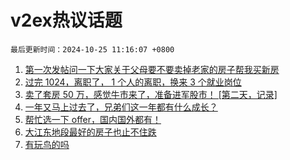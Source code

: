 # v2ex热议话题

`最后更新时间：2024-10-25 11:16:07 +0800`

1. [第一次发帖问一下大家关于父母要不要卖掉老家的房子帮我买新房](https://www.v2ex.com/t/1083248)
1. [过完 1024，离职了， 1 个人的离职，换来 3 个就业岗位](https://www.v2ex.com/t/1083455)
1. [卖了套房 50 万，感觉牛市来了，准备进军股市！ [第二天，记录]](https://www.v2ex.com/t/1083182)
1. [一年又马上过去了，兄弟们这一年都有什么成长？](https://www.v2ex.com/t/1083426)
1. [帮忙选一下 offer，国内国外都有！](https://www.v2ex.com/t/1083190)
1. [大江东地段最好的房子也止不住跌](https://www.v2ex.com/t/1083211)
1. [有玩鸟的吗](https://www.v2ex.com/t/1083241)

